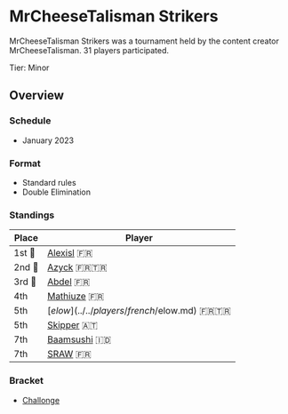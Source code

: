 # MrCheeseTalisman Strikers

MrCheeseTalisman Strikers was a tournament held by the content creator MrCheeseTalisman. 31 players participated.

Tier: Minor

## Overview

### Schedule
- January 2023

### Format
- Standard rules
- Double Elimination

### Standings

|Place|Player|
|-|-|
|1st :1st_place_medal:|[Alexisl](../../players/french/alexisl.md) :fr:|
|2nd :2nd_place_medal:|[Azyck](../../players/french/mathiuze.md) :fr::tr:|
|3rd :3rd_place_medal:|[Abdel](../../players/french/abdel.md) :fr:|
|4th|[Mathiuze](../../players/french/mathiuze.md) :fr:|
|5th|[$elow](../../players/french/$elow.md) :fr::tr:|
|5th|[Skipper](../../players/austrian/skipper.md) :austria:|
|7th|[Baamsushi](../../players/indonesian/baamsushi.md) :indonesia:|
|7th|[SRAW](../../players/french/sraw.md) :fr:|

### Bracket
- [Challonge](https://challonge.com/7pz3k6xp)